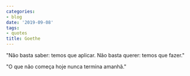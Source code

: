 ```yaml
---
categories:
- blog
date: '2019-09-08'
tags:
- quotes
title: Goethe
---
```


"Não basta saber: temos que aplicar. Não basta querer: temos que fazer."

"O que não começa hoje nunca termina amanhã."